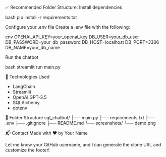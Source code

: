 ✅ Recommended Folder Structure:
Install dependencies

bash
pip install -r requirements.txt

Configure your .env file
Create a .env file with the following:

env
OPENAI_API_KEY=your_openai_key
DB_USER=your_db_user
DB_PASSWORD=your_db_password
DB_HOST=localhost
DB_PORT=3306
DB_NAME=your_db_name

Run the chatbot

bash
streamlit run main.py

🧠 Technologies Used
- LangChain
- Streamlit
- OpenAI GPT-3.5
- SQLAlchemy
- dotenv

📂 Folder Structure
sql_chatbot/
├── main.py
├── requirements.txt
├── .env
├── .gitignore
├── README.md
└── screenshots/
    └── demo.png

📬 Contact
Made with ❤️ by Your Name

Let me know your GitHub username, and I can generate the clone URL and customize the footer!
